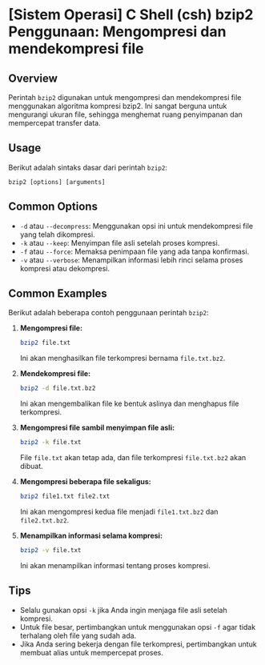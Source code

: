 # [Sistem Operasi] C Shell (csh) bzip2 Penggunaan: Mengompresi dan mendekompresi file

## Overview
Perintah `bzip2` digunakan untuk mengompresi dan mendekompresi file menggunakan algoritma kompresi bzip2. Ini sangat berguna untuk mengurangi ukuran file, sehingga menghemat ruang penyimpanan dan mempercepat transfer data.

## Usage
Berikut adalah sintaks dasar dari perintah `bzip2`:

```
bzip2 [options] [arguments]
```

## Common Options
- `-d` atau `--decompress`: Menggunakan opsi ini untuk mendekompresi file yang telah dikompresi.
- `-k` atau `--keep`: Menyimpan file asli setelah proses kompresi.
- `-f` atau `--force`: Memaksa penimpaan file yang ada tanpa konfirmasi.
- `-v` atau `--verbose`: Menampilkan informasi lebih rinci selama proses kompresi atau dekompresi.

## Common Examples
Berikut adalah beberapa contoh penggunaan perintah `bzip2`:

1. **Mengompresi file:**
   ```bash
   bzip2 file.txt
   ```
   Ini akan menghasilkan file terkompresi bernama `file.txt.bz2`.

2. **Mendekompresi file:**
   ```bash
   bzip2 -d file.txt.bz2
   ```
   Ini akan mengembalikan file ke bentuk aslinya dan menghapus file terkompresi.

3. **Mengompresi file sambil menyimpan file asli:**
   ```bash
   bzip2 -k file.txt
   ```
   File `file.txt` akan tetap ada, dan file terkompresi `file.txt.bz2` akan dibuat.

4. **Mengompresi beberapa file sekaligus:**
   ```bash
   bzip2 file1.txt file2.txt
   ```
   Ini akan mengompresi kedua file menjadi `file1.txt.bz2` dan `file2.txt.bz2`.

5. **Menampilkan informasi selama kompresi:**
   ```bash
   bzip2 -v file.txt
   ```
   Ini akan menampilkan informasi tentang proses kompresi.

## Tips
- Selalu gunakan opsi `-k` jika Anda ingin menjaga file asli setelah kompresi.
- Untuk file besar, pertimbangkan untuk menggunakan opsi `-f` agar tidak terhalang oleh file yang sudah ada.
- Jika Anda sering bekerja dengan file terkompresi, pertimbangkan untuk membuat alias untuk mempercepat proses.